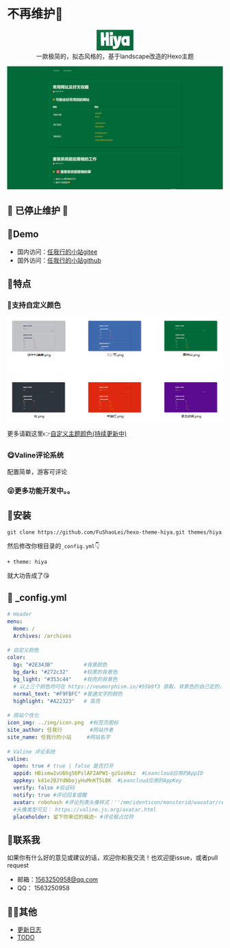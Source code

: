 # 不再维护🏃‍

<p align="center">
<img height="48" src="source/img/logo.png">
 <br>
一款极简的，拟态风格的，基于landscape改造的Hexo主题
</p>

![](source/img/preview.png)

## 🚧 已停止维护 🤣

## 🍚Demo
- 国内访问：[任我行的小站gitee](https://fushaolei.gitee.io/)
- 国外访问：[任我行的小站github](https://fushaolei.github.io/)

## 💪特点

### 🎨支持自定义颜色
![](source/img/more_color.png)

更多请戳这里👉[自定义主题颜色(持续更新中)](https://github.com/FuShaoLei/hexo-theme-hiya/issues/1)

### 😋Valine评论系统
配置简单，游客可评论

### 😜更多功能开发中。。

## 🍔安装
```
git clone https://github.com/FuShaoLei/hexo-theme-hiya.git themes/hiya
```
然后修改你根目录的`_config.yml`👇
```
+ theme: hiya
```
就大功告成了😘
 
## 🎏 _config.yml

```yml
# Header
menu:
  Home: /
  Archives: /archives

# 自定义颜色
color:
  bg: "#2E343B"          #背景颜色
  bg_dark: "#272c32"     #较黑的背景色
  bg_light: "#353c44"    #较亮的背景色
  # 以上三个颜色均可在 https://neumorphism.io/#55b9f3 获取，背景色的自己定的，在输入框输入自己定的颜色后，box-shadow 出现的第一行就是较暗的背景色，第二行的就是较亮的背景色
  normal_text: "#F9FBFC" #普通文字的颜色
  highlight: "#A22323"   # 高亮

# 网站个性化
icon_img: ../img/icon.png  #标签页图标
site_author: 任我行         #网站作者
site_name: 任我行的小站     #网站名字

# Valine 评论系统
valine:
  open: true # true | false 是否打开
  appid: HBismw2vU6hg56PslAF2APW1-gzGzoHsz  #Leancloud应用的AppID
  appkey: k41e2BJYdNbojyHuMnKT5LBK  #Leancloud应用的AppKey
  verify: false #验证码
  notify: true #评论回复提醒
  avatar: robohash #评论列表头像样式：''/mm/identicon/monsterid/wavatar/retro/hide
  #头像类型可见： https://valine.js.org/avatar.html
  placeholder: 留下你来过的痕迹~ #评论框占位符

```

## 👋联系我

如果你有什么好的意见或建议的话，欢迎你和我交流！也欢迎提issue，或者pull request

- 邮箱：1563250958@qq.com
- QQ： 1563250958

## 🏊‍♂️其他
- [更新日志](https://github.com/FuShaoLei/hexo-theme-hiya/issues/3)
- [TODO](https://github.com/FuShaoLei/hexo-theme-hiya/issues/2)

